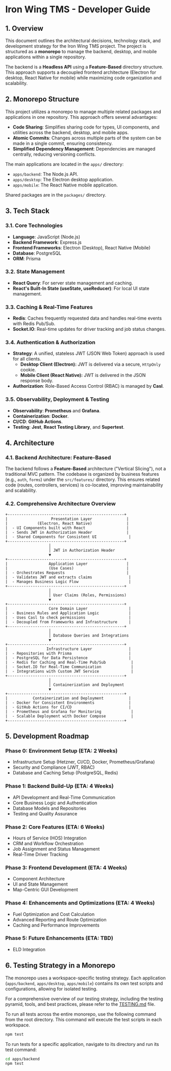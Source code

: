 # Iron Wing TMS - Developer Guide


## **1. Overview**

This document outlines the architectural decisions, technology stack, and development strategy for the Iron Wing TMS project. The project is structured as a **monorepo** to manage the backend, desktop, and mobile applications within a single repository.

The backend is a **Headless API** using a **Feature-Based** directory structure. This approach supports a decoupled frontend architecture (Electron for desktop, React Native for mobile) while maximizing code organization and scalability.


## **2. Monorepo Structure**

This project utilizes a monorepo to manage multiple related packages and applications in one repository. This approach offers several advantages:

*   **Code Sharing**: Simplifies sharing code for types, UI components, and utilities across the backend, desktop, and mobile apps.
*   **Atomic Commits**: Changes across multiple parts of the system can be made in a single commit, ensuring consistency.
*   **Simplified Dependency Management**: Dependencies are managed centrally, reducing versioning conflicts.

The main applications are located in the `apps/` directory:
-   `apps/backend`: The Node.js API.
-   `apps/desktop`: The Electron desktop application.
-   `apps/mobile`: The React Native mobile application.

Shared packages are in the `packages/` directory.


## **3. Tech Stack**

### **3.1. Core Technologies**

-   **Language**: JavaScript (Node.js)
-   **Backend Framework**: Express.js
-   **Frontend Frameworks**: Electron (Desktop), React Native (Mobile)
-   **Database**: PostgreSQL
-   **ORM**: Prisma

### **3.2. State Management**

-   **React Query**: For server state management and caching.
-   **React's Built-In State (useState, useReducer)**: For local UI state management.

### **3.3. Caching & Real-Time Features**

-   **Redis**: Caches frequently requested data and handles real-time events with Redis Pub/Sub.
-   **Socket.IO**: Real-time updates for driver tracking and job status changes.

### **3.4. Authentication & Authorization**

-   **Strategy**: A unified, stateless JWT (JSON Web Token) approach is used for all clients.
    -   **Desktop Client (Electron):** JWT is delivered via a secure, `HttpOnly` cookie.
    -   **Mobile Client (React Native):** JWT is delivered in the JSON response body.
-   **Authorization**: Role-Based Access Control (RBAC) is managed by **Casl**.

### **3.5. Observability, Deployment & Testing**

-   **Observability**: **Prometheus** and **Grafana**.
-   **Containerization**: **Docker**.
-   **CI/CD**: **GitHub Actions**.
-   **Testing**: **Jest**, **React Testing Library**, and **Supertest**.


## **4. Architecture**

### **4.1. Backend Architecture: Feature-Based**

The backend follows a **Feature-Based** architecture ("Vertical Slicing"), not a traditional MVC pattern. The codebase is organized by business features (e.g., `auth`, `forms`) under the `src/features/` directory. This ensures related code (routes, controllers, services) is co-located, improving maintainability and scalability.

### **4.2. Comprehensive Architecture Overview**

```
+---------------------------------------------------+
|                   Presentation Layer               |
|             (Electron, React Native)               |
|  - UI Components built with React                  |
|  - Sends JWT in Authorization Header               |
|  - Shared Components for Consistent UI              |
+---------------------------------------------------+
                   │
                   │ JWT in Authorization Header
                   ▼
+---------------------------------------------------+
|                  Application Layer                 |
|                  (Use Cases)                       |
|  - Orchestrates Requests                           |
|  - Validates JWT and extracts claims                |
|  - Manages Business Logic Flow                      |
+---------------------------------------------------+
                   │
                   │ User Claims (Roles, Permissions)
                   ▼
+---------------------------------------------------+
|                  Core Domain Layer                  |
|  - Business Rules and Application Logic             |
|  - Uses Casl to check permissions                   |
|  - Decoupled from Frameworks and Infrastructure     |
+---------------------------------------------------+
                   │
                   │ Database Queries and Integrations
                   ▼
+---------------------------------------------------+
|                 Infrastructure Layer                |
|  - Repositories with Prisma                         |
|  - PostgreSQL for Data Persistence                  |
|  - Redis for Caching and Real-Time Pub/Sub           |
|  - Socket.IO for Real-Time Communication             |
|  - Integrations with Custom JWT Service              |
+---------------------------------------------------+
                   │
                   │ Containerization and Deployment
                   ▼
+---------------------------------------------------+
|           Containerization and Deployment           |
|  - Docker for Consistent Environments               |
|  - GitHub Actions for CI/CD                         |
|  - Prometheus and Grafana for Monitoring             |
|  - Scalable Deployment with Docker Compose           |
+---------------------------------------------------+
```


## **5. Development Roadmap**

### **Phase 0: Environment Setup (ETA: 2 Weeks)**
- Infrastructure Setup (Hetzner, CI/CD, Docker, Prometheus/Grafana)
- Security and Compliance (JWT, RBAC)
- Database and Caching Setup (PostgreSQL, Redis)

### **Phase 1: Backend Build-Up (ETA: 4 Weeks)**
- API Development and Real-Time Communication
- Core Business Logic and Authentication
- Database Models and Repositories
- Testing and Quality Assurance

### **Phase 2: Core Features (ETA: 6 Weeks)**
- Hours of Service (HOS) Integration
- CRM and Workflow Orchestration
- Job Assignment and Status Management
- Real-Time Driver Tracking

### **Phase 3: Frontend Development (ETA: 4 Weeks)**
- Component Architecture
- UI and State Management
- Map-Centric GUI Development

### **Phase 4: Enhancements and Optimizations (ETA: 4 Weeks)**
- Fuel Optimization and Cost Calculation
- Advanced Reporting and Route Optimization
- Caching and Performance Improvements

### **Phase 5: Future Enhancements (ETA: TBD)**
- ELD Integration


## **6. Testing Strategy in a Monorepo**

The monorepo uses a workspace-specific testing strategy. Each application (`apps/backend`, `apps/desktop`, `apps/mobile`) contains its own test scripts and configurations, allowing for isolated testing.

For a comprehensive overview of our testing strategy, including the testing pyramid, tools, and best practices, please refer to the [TESTING.md](TESTING.md) file.

To run all tests across the entire monorepo, use the following command from the root directory. This command will execute the test scripts in each workspace.

```bash
npm test
```

To run tests for a specific application, navigate to its directory and run its test command:

```bash
cd apps/backend
npm test